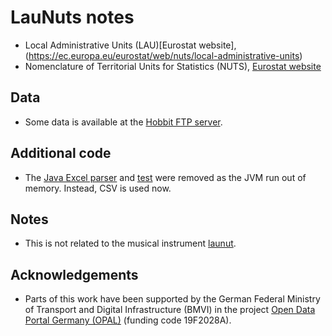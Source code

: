 # LauNuts notes

- Local Administrative Units (LAU)[Eurostat website], (https://ec.europa.eu/eurostat/web/nuts/local-administrative-units)
- Nomenclature of Territorial Units for Statistics (NUTS), [Eurostat website](https://ec.europa.eu/eurostat/web/nuts/background)

## Data

- Some data is available at the [Hobbit FTP server](https://hobbitdata.informatik.uni-leipzig.de/OPAL/LauNuts/).

## Additional code

- The [Java Excel parser](https://github.com/adibaba/LauNuts/tree/e9e6d1c60060c084042df6971379747094d47c02/src/main/java/org/dice_research/launuts/excel) and [test](https://github.com/adibaba/LauNuts/tree/e9e6d1c60060c084042df6971379747094d47c02/src/test/java/org/dice_research/launuts) were removed as the JVM run out of memory. Instead, CSV is used now.

## Notes

- This is not related to the musical instrument [launut](https://www.metmuseum.org/art/collection/search/501966).

## Acknowledgements

- Parts of this work have been supported by the German Federal Ministry of Transport and Digital Infrastructure (BMVI) in the project [Open Data Portal Germany (OPAL)](http://projekt-opal.de/) (funding code 19F2028A).